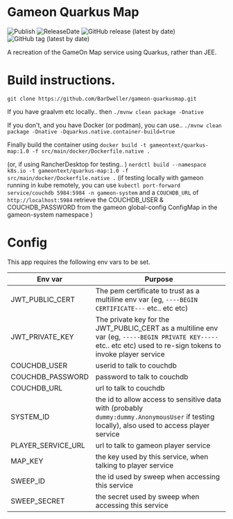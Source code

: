 # Gameon Quarkus Map

![Publish](https://github.com/bardweller/gameon-quarkusmap/actions/workflows/main.yml/badge.svg)
![ReleaseDate](https://img.shields.io/github/release-date/bardweller/gameon-quarkusmap)
![GitHub release (latest by date)](https://img.shields.io/github/v/release/bardweller/gameon-quarkusmap?display_name=release)
![GitHub tag (latest by date)](https://img.shields.io/github/v/tag/bardweller/gameon-quarkusmap)

A recreation of the GameOn Map service using Quarkus, rather than JEE.

# Build instructions. 

`git clone https://github.com/BarDweller/gameon-quarkusmap.git`

If you have graalvm etc locally.. then
`./mvnw clean package -Dnative`

If you don't, and you have Docker (or podman), you can use.. 
`./mvnw clean package -Dnative -Dquarkus.native.container-build=true`

Finally build the container using 
`docker build -t gameontext/quarkus-map:1.0 -f src/main/docker/Dockerfile.native .`

(or, if using RancherDesktop for testing.. )
`nerdctl build --namespace k8s.io -t gameontext/quarkus-map:1.0 -f src/main/docker/Dockerfile.native .`
(if testing locally with gameon running in kube remotely, 
you can use `kubectl port-forward service/couchdb 5984:5984 -n gameon-system` and a `COUCHDB_URL` of `http://localhost:5984`
retrieve the COUCHDB_USER & COUCHDB_PASSWORD from the gameon global-config ConfigMap in the gameon-system namespace )

# Config

This app requires the following env vars to be set. 

| Env var | Purpose |
|---------|---------|
|JWT_PUBLIC_CERT| The pem certificate to trust as a multiline env var (eg, `----BEGIN CERTIFICATE---` etc.. etc etc) |
|JWT_PRIVATE_KEY| The private key for the JWT_PUBLIC_CERT as a multiline env var (eg, `-----BEGIN PRIVATE KEY-----` etc.. etc etc) used to re-sign tokens to invoke player service|
|COUCHDB_USER| userid to talk to couchdb |
|COUCHDB_PASSWORD| password to talk to couchdb |
|COUCHDB_URL|url to talk to couchdb|
|SYSTEM_ID|the id to allow access to sensitive data with (probably `dummy:dummy.AnonymousUser` if testing locally), also used to access player service|
|PLAYER_SERVICE_URL|url to talk to gameon player service|
|MAP_KEY|the key used by this service, when talking to player service|
|SWEEP_ID|the id used by sweep when accessing this service|
|SWEEP_SECRET|the secret used by sweep when accessing this service|






